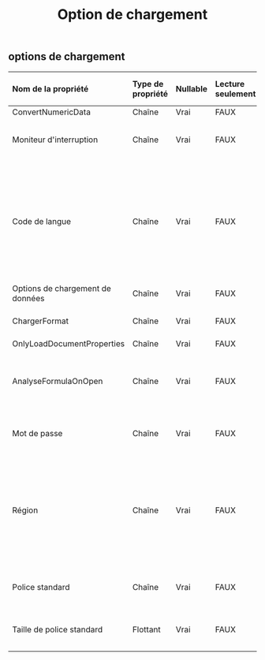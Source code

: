 ﻿---
title: Option de chargement
second_title: Aspose.Cells Cloud Documen
type: docs
url: /fr/specification/model/loadoptions/
description: "Aspose.Cells Spécification du modèle cloud : LoadOptions. Gérez sans effort Excel et d'autres feuilles de calcul avec des fonctionnalités telles que l'ouverture, la génération, l'édition, le fractionnement, la fusion, la comparaison et la conversion."
weight: 50
---
## **options de chargement**

 

| Nom de la propriété| Type de propriété| Nullable| Lecture seulement| Valeur par défaut| Description|
|:- |:- |:- |:- |:- |:- |
| ConvertNumericData| Chaîne| Vrai| FAUX|||
| Moniteur d'interruption| Chaîne| Vrai| FAUX|| Obtient et définit le moniteur d'interruption.|
| Code de langue| Chaîne| Vrai| FAUX|| Obtient ou définit la langue de l'interface utilisateur de la version du Workbook en fonction du CountryCode qui a enregistré le fichier.|
| Options de chargement de données| Chaîne| Vrai| FAUX|||
| ChargerFormat| Chaîne| Vrai| FAUX|| Obtient le format de chargement.|
| OnlyLoadDocumentProperties| Chaîne| Vrai| FAUX|||
| AnalyseFormulaOnOpen| Chaîne| Vrai| FAUX|| Indique si l'analyse de la formule lors de la lecture du fichier.|
| Mot de passe| Chaîne| Vrai| FAUX||Obtient et définit le mot de passe du classeur.|
| Région| Chaîne| Vrai| FAUX|| Obtient ou définit les paramètres régionaux du système en fonction de CountryCode au moment du chargement du fichier.|
| Police standard| Chaîne| Vrai| FAUX|| Définit le nom de police standard par défaut|
| Taille de police standard| Flottant| Vrai| FAUX|| Définit la taille de police standard par défaut.|

